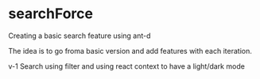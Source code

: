 # searchForce


Creating a basic search feature using ant-d

The idea is to go froma basic version and add features with each iteration. 

v-1 Search using filter and using react context to have a light/dark mode



